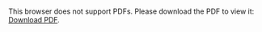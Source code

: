 <object data="christ-in-song/CIS1908pdfs/335.pdf" type="application/pdf" width="100%" height="1024px">
    <embed src="christ-in-song/CIS1908pdfs/335.pdf">
        <p>This browser does not support PDFs. Please download the PDF to view it: <a href="christ-in-song/CIS1908pdfs/335.pdf">Download PDF</a>.</p>
    </embed>
</object>
